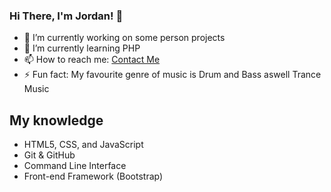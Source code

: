 ### Hi There, I'm Jordan! 👋

- 🔭 I’m currently working on some person projects
- 🌱 I’m currently learning PHP
- 📫 How to reach me: [Contact Me](https://itsjustjordanhere.github.io/contactMe/)
- ⚡ Fun fact: My favourite genre of music is Drum and Bass aswell Trance Music 

## My knowledge

- HTML5, CSS, and JavaScript
- Git & GitHub
- Command Line Interface
- Front-end Framework (Bootstrap)
